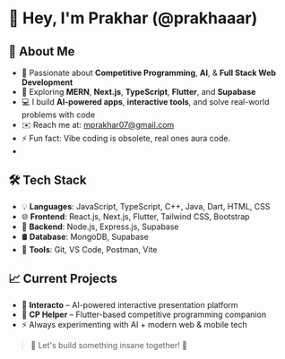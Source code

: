 # 👋 Hey, I'm Prakhar (@prakhaaar)

## 🚀 About Me
- 🎯 Passionate about **Competitive Programming**, **AI**, & **Full Stack Web Development**
- 🌱 Exploring **MERN**, **Next.js**, **TypeScript**, **Flutter**, and **Supabase**  
- 💻 I build **AI-powered apps**, **interactive tools**, and solve real-world problems with code  
- ✉️ Reach me at: [mprakhar07@gmail.com](mailto:mprakhar07@gmail.com)  
- ⚡ Fun fact: Vibe coding is obsolete, real ones aura code.
- 

## 🛠️ Tech Stack
- 💡 **Languages**: JavaScript, TypeScript, C++, Java, Dart, HTML, CSS  
- 🌐 **Frontend**: React.js, Next.js, Flutter, Tailwind CSS, Bootstrap  
- 🧩 **Backend**: Node.js, Express.js, Supabase  
- 🛢️ **Database**: MongoDB, Supabase  
- 🧰 **Tools**: Git, VS Code, Postman, Vite  

## 📈 Current Projects
- 🤖 **Interacto** – AI-powered interactive presentation platform  
- 📝 **CP Helper** – Flutter-based competitive programming companion  
- ⚡ Always experimenting with AI + modern web & mobile tech  

> 🔗 Let's build something insane together! 🚀
